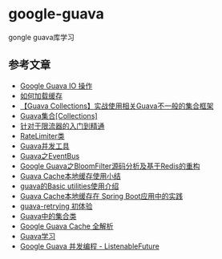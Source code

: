 # google-guava
gongle guava库学习

## 参考文章

- [Google Guava IO 操作](https://www.jianshu.com/p/047e3135c398)
- [如何加载缓存](https://www.jianshu.com/p/d2fb0f5ccdcd)
- [【Guava Collections】实战使用相关Guava不一般的集合框架](https://www.jianshu.com/p/a69d72266c27)
- [Guava集合[Collections]](https://www.jianshu.com/p/b76d4f8d0544)
- [针对于限流器的入门到精通](https://www.jianshu.com/p/876dc72d3627)
- [RateLimiter类](https://ifeve.com/guava-ratelimiter/)
- [Guava并发工具](https://cloud.tencent.com/developer/article/1620868)
- [Guava之EventBus](https://blog.csdn.net/wangdong5678999/article/details/80561198)
- [Google Guava之BloomFilter源码分析及基于Redis的重构](https://www.jianshu.com/p/44b4b42931d4)
- [Guava Cache本地缓存使用小结](https://www.jianshu.com/p/da697e8ef652)
- [guava的Basic utilities使用介绍](https://www.jianshu.com/p/2af6de542d6a)
- [Guava Cache本地缓存在 Spring Boot应用中的实践](https://www.jianshu.com/p/921c588289c7)
- [guava-retrying 初体验](https://www.jianshu.com/p/a289dde63043)
- [Guava中的集合类](https://mrlongx.com/index.php/2016/10/30/new-collections-in-guava/)
- [Google Guava Cache 全解析](https://www.jianshu.com/p/38bd5f1cf2f2)
- [Guava学习](https://blog.csdn.net/wypblog/category_1524253.html)
- [Google Guava 并发编程 - ListenableFuture](https://www.jianshu.com/p/0f615b6f1566)


